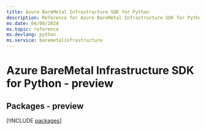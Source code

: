 ```yaml
---
title: Azure BareMetal Infrastructure SDK for Python
description: Reference for Azure BareMetal Infrastructure SDK for Python
ms.date: 04/08/2024
ms.topic: reference
ms.devlang: python
ms.service: baremetalinfrastructure
---
```

# Azure BareMetal Infrastructure SDK for Python - preview
## Packages - preview
[!INCLUDE [packages](baremetal-infrastructure-index.md)]